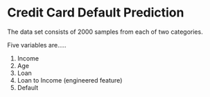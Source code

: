 # Credit Card Default Prediction

The data set consists of 2000 samples from each of two categories. 

Five variables are.....

1. Income
2. Age
3. Loan
4. Loan to Income (engineered feature)
5. Default
